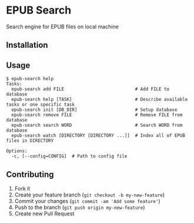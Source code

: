 # EPUB Search

Search engine for EPUB files on local machine

## Installation

<!--
    $ gem install epub-search
-->

## Usage

    $ epub-search help
    Tasks:
      epub-search add FILE                           # Add FILE to database
      epub-search help [TASK]                        # Describe available tasks or one specific task
      epub-search init [DB_DIR]                      # Setup database
      epub-search remove FILE                        # Remove FILE from database
      epub-search search WORD                        # Search WORD from database
      epub-search watch [DIRECTORY [DIRECTORY ...]]  # Index all of EPUB files in DIRECTORY
    
    Options:
      -c, [--config=CONFIG]  # Path to config file

## Contributing

1. Fork it
2. Create your feature branch (`git checkout -b my-new-feature`)
3. Commit your changes (`git commit -am 'Add some feature'`)
4. Push to the branch (`git push origin my-new-feature`)
5. Create new Pull Request
